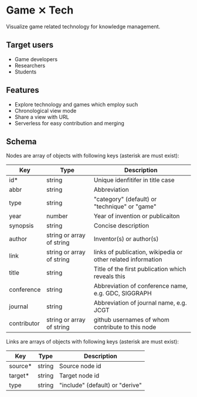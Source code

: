# Game ⨯ Tech

Visualize game related technology for knowledge management.

## Target users

* Game developers
* Researchers
* Students

## Features

* Explore technology and games which employ such
* Chronological view mode
* Share a view with URL
* Serverless for easy contribution and merging

## Schema

Nodes are array of objects with following keys (asterisk are must exist):

| Key         | Type                      | Description                                                  |
| ----------- | ------------------------- | ------------------------------------------------------------ |
| id*         | string                    | Unique idenfitifer in title case                             |
| abbr        | string                    | Abbreviation                                                 |
| type        | string                    | "category" (default) or "technique" or "game"                          |
| year        | number                    | Year of invention or publicaiton                             |
| synopsis    | string                    | Concise description                                          |
| author      | string or array of string | Inventor(s) or author(s)                                     |
| link        | string or array of string | links of publication, wikipedia or other related information | 
| title       | string                    | Title of the first publication which reveals this            | 
| conference  | string                    | Abbreviation of conference name, e.g. GDC, SIGGRAPH          |
| journal     | string                    | Abbreviation of journal name, e.g. JCGT                      |
| contributor | string or array of string | github usernames of whom contribute to this node             | 

Links are arrays of objects with following keys (asterisk are must exist):

| Key       | Type     | Description                     |  
| --------- | -------- | ------------------------------- |  
| source*   | string   | Source node id                  |  
| target*   | string   | Target node id                  |  
| type      | string   | "include" (default) or "derive" |  
